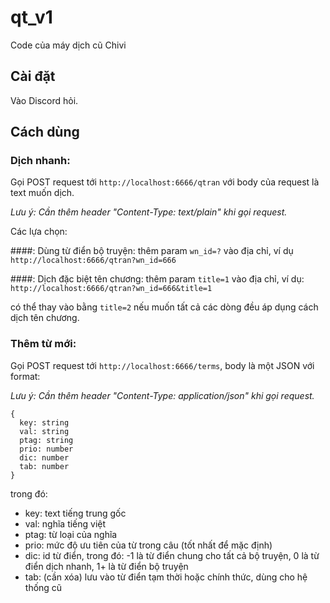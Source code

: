 # qt_v1

Code của máy dịch cũ Chivi

## Cài đặt

Vào Discord hỏi.

## Cách dùng

### Dịch nhanh:

Gọi POST request tới `http://localhost:6666/qtran` với body của request là text muốn dịch.

_Lưu ý: Cần thêm header "Content-Type: text/plain" khi gọi request._

Các lựa chọn:

####: Dùng từ điển bộ truyện:
thêm param `wn_id=?` vào địa chỉ, ví dụ `http://localhost:6666/qtran?wn_id=666`

####: Dịch đặc biệt tên chương:
thêm param `title=1` vào địa chỉ, ví dụ: `http://localhost:6666/qtran?wn_id=666&title=1`

có thể thay vào bằng `title=2` nếu muốn tất cả các dòng đều áp dụng cách dịch tên chương.

### Thêm từ mới:

Gọi POST request tới `http://localhost:6666/terms`, body là một JSON với format:

_Lưu ý: Cần thêm header "Content-Type: application/json" khi gọi request._

```
{
  key: string
  val: string
  ptag: string
  prio: number
  dic: number
  tab: number
}
```

trong đó:

- key: text tiếng trung gốc
- val: nghĩa tiếng việt
- ptag: từ loại của nghĩa
- prio: mức độ ưu tiên của từ trong câu (tốt nhất để mặc định)
- dic: id từ điển, trong đó: -1 là từ điển chung cho tất cả bộ truyện, 0 là từ điển dịch nhanh, 1+ là từ điển bộ truyện
- tab: (cần xóa) lưu vào từ điển tạm thời hoặc chính thức, dùng cho hệ thống cũ
